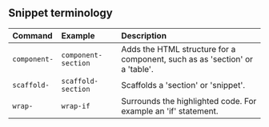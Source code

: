 ## Snippet terminology

| Command | Example | Description
| :------------- | :------------- | :------------- |
| `component-` | `component-section` | Adds the HTML structure for a component, such as as 'section' or a 'table'.
| `scaffold-` | `scaffold-section` | Scaffolds a 'section' or 'snippet'.
| `wrap-` | `wrap-if` | Surrounds the highlighted code. For example an 'if' statement.
